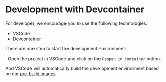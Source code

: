 # Development with Devcontainer

For developer, we encourage you to use the following technologies:

* VSCode
* Devcontainer

There are one step to start the development environment:

. Open the project in VSCode and click on the `Reopen in Container` button.

And VSCode will automatically build the development environment based on our [pre-build images](https://hub.docker.com/r/gclub/skywardai/tags).

